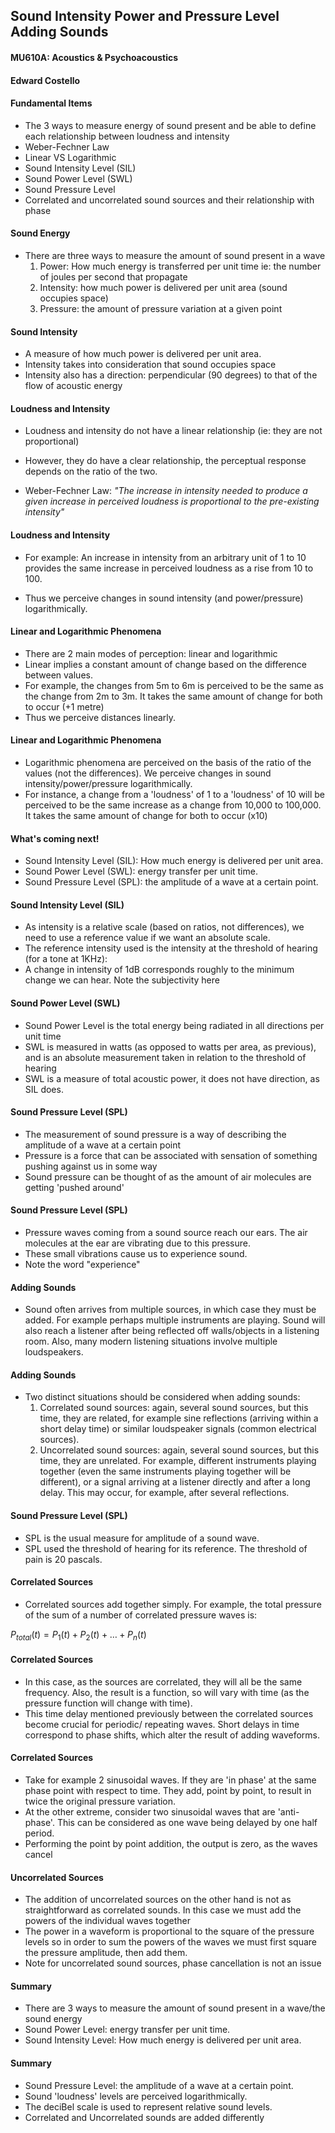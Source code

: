 ## Sound Intensity Power and Pressure Level Adding Sounds
#### MU610A: Acoustics & Psychoacoustics
#### Edward Costello



#### Fundamental Items

- The 3 ways to measure energy of sound present and be able to define each relationship between loudness and intensity
- Weber-Fechner Law
- Linear VS Logarithmic
- Sound Intensity Level (SIL)
- Sound Power Level (SWL)
- Sound Pressure Level
- Correlated and uncorrelated sound sources and their relationship with phase



#### Sound Energy 

- There are three ways to measure the amount of sound present in a wave
    1. Power: How much energy is transferred per unit time ie: the number of joules per second that propagate
    2. Intensity: how much power is delivered per unit area (sound occupies space)
    3. Pressure: the amount of pressure variation at a given point



#### Sound Intensity

- A measure of how much power is delivered per unit area.
- Intensity takes into consideration that sound occupies space
- Intensity also has a direction: perpendicular (90 degrees) to that of the flow of acoustic energy



#### Loudness and Intensity

- Loudness and intensity do not have a linear relationship (ie: they are not proportional)
- However, they do have a clear relationship, the perceptual response depends on the ratio of the two.

- Weber-Fechner Law:
_"The increase in intensity needed to produce a given increase in perceived loudness
is proportional to the pre-existing intensity"_



#### Loudness and Intensity
- For example:
    An increase in intensity from an arbitrary unit of 1 to 10 provides the same increase in perceived loudness as a rise from 10 to 100.

- Thus we perceive changes in sound intensity (and power/pressure) logarithmically. 



#### Linear and Logarithmic Phenomena

- There are 2 main modes of perception: linear and logarithmic
- Linear implies a constant amount of change based on the difference between values.
- For example, the changes from 5m to 6m is perceived to be the same as the change from 2m to 3m. It takes the same amount of change for both to occur (+1 metre)
- Thus we perceive distances linearly.



#### Linear and Logarithmic Phenomena
- Logarithmic phenomena are perceived on the basis of the ratio of the values (not the differences). We perceive changes in sound intensity/power/pressure logarithmically.
- For instance, a change from a 'loudness' of 1 to a 'loudness' of 10 will be perceived to be the same increase as a change from 10,000 to 100,000. It takes the same amount of change for both to occur (x10)



#### What's coming next!

- Sound Intensity Level (SIL): How much energy is delivered per unit area.
- Sound Power Level (SWL): energy transfer per unit time.
- Sound Pressure Level (SPL): the amplitude of a wave at a certain point.



#### Sound Intensity Level (SIL)

- As intensity is a relative scale (based on ratios, not differences), we need to use a reference value if we want an absolute scale.
- The reference intensity used is the intensity at the threshold of hearing (for a tone at 1KHz):
- A change in intensity of 1dB corresponds roughly to the minimum change we can hear. Note the subjectivity here



#### Sound Power Level (SWL)

- Sound Power Level is the total energy being radiated in all directions per unit time
- SWL is measured in watts (as opposed to watts per area, as previous), and is an absolute measurement taken in relation to the threshold of hearing
- SWL is a measure of total acoustic power, it does not have direction, as SIL does.



#### Sound Pressure Level (SPL)

- The measurement of sound pressure is a way of describing the amplitude of a wave at a certain point
- Pressure is a force that can be associated with sensation of something pushing against us in some way
- Sound pressure can be thought of as the amount of air molecules are getting 'pushed around'



#### Sound Pressure Level (SPL)
- Pressure waves coming from a sound source reach our ears. The air molecules at the ear are vibrating due to this pressure. 
- These small vibrations cause us to experience sound.
- Note the word "experience"



#### Adding Sounds

- Sound often arrives from multiple sources, in which case they must be added. For example perhaps multiple instruments are playing. Sound will also reach a listener after being reflected off walls/objects in a listening room. Also, many modern listening situations involve multiple loudspeakers.



#### Adding Sounds

- Two distinct situations should be considered when adding sounds:
    1. Correlated sound sources: again, several sound sources, but this time, they are related, for example sine reflections (arriving within a short delay time) or similar loudspeaker signals (common electrical sources).
    2. Uncorrelated sound sources: again, several sound sources, but this time, they are unrelated. For example, different instruments playing together (even the same instruments playing together will be different), or a signal arriving at a listener directly and after a long delay. This may occur, for example, after several reflections.



#### Sound Pressure Level (SPL)
- SPL is the usual measure for amplitude of a sound wave.
- SPL used the threshold of hearing for its reference. The threshold of pain is 20 pascals.



#### Correlated Sources

- Correlated sources add together simply. For example, the total pressure of the sum of a number of correlated pressure waves is:

$P_{total}(t)=P_1(t)+P_2(t)+\ldots+P_n(t)$



#### Correlated Sources

- In this case, as the sources are correlated, they will all be the same frequency. Also, the result is a function, so will vary with time (as the pressure function will change with time). 
- This time delay mentioned previously between the correlated sources become crucial for periodic/ repeating waves. Short delays in time correspond to phase shifts, which alter the result of adding waveforms.



#### Correlated Sources

- Take for example 2 sinusoidal waves. If they are 'in phase' at the same phase point with respect to time. They add, point by point, to result in twice the original pressure variation.
- At the other extreme, consider two sinusoidal waves that are 'anti-phase'. This can be considered as one wave being delayed by one half period.
- Performing the point by point addition, the output is zero, as the waves cancel



#### Uncorrelated Sources

- The addition of uncorrelated sources on the other hand is not as straightforward as correlated sounds. In this case we must add the powers of the individual waves together
- The power in a waveform is proportional to the square of the pressure levels so in order to sum the powers of the waves we must first square the pressure amplitude, then add them.
- Note for uncorrelated sound sources, phase cancellation is not an issue



#### Summary

- There are 3 ways to measure the amount of sound present in a wave/the sound energy
- Sound Power Level: energy transfer per unit time.
- Sound Intensity Level: How much energy is delivered per unit area.



#### Summary
- Sound Pressure Level: the amplitude of a wave at a certain point.
- Sound 'loudness' levels are perceived logarithmically.
- The deciBel scale is used to represent relative sound levels.
- Correlated and Uncorrelated sounds are added differently